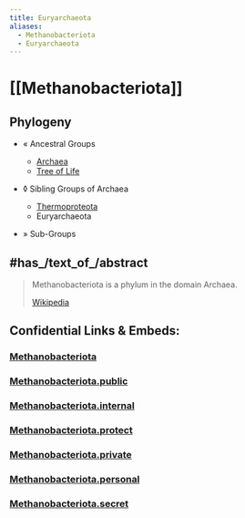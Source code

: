 ```yaml
---
title: Euryarchaeota
aliases:
  - Methanobacteriota
  - Euryarchaeota
---
```


# [[Methanobacteriota]] 

## Phylogeny 

-   « Ancestral Groups  
    -   [Archaea](Archaea)
    -   [Tree of Life](../Tree_of_Life.md)

-   ◊ Sibling Groups of  Archaea
    -   [Thermoproteota](Thermoproteota.md)
    -   Euryarchaeota

-   » Sub-Groups 

## #has_/text_of_/abstract 

> Methanobacteriota is a phylum in the domain Archaea.
>
> [Wikipedia](https://en.wikipedia.org/wiki/Methanobacteriota) 





## Confidential Links & Embeds: 

### [Methanobacteriota](/_Standards/bio/bio~Domain/Archaea/Methanobacteriota.md) 

### [Methanobacteriota.public](/_public/bio/bio~Domain/Archaea/Methanobacteriota.public.md) 

### [Methanobacteriota.internal](/_internal/bio/bio~Domain/Archaea/Methanobacteriota.internal.md) 

### [Methanobacteriota.protect](/_protect/bio/bio~Domain/Archaea/Methanobacteriota.protect.md) 

### [Methanobacteriota.private](/_private/bio/bio~Domain/Archaea/Methanobacteriota.private.md) 

### [Methanobacteriota.personal](/_personal/bio/bio~Domain/Archaea/Methanobacteriota.personal.md) 

### [Methanobacteriota.secret](/_secret/bio/bio~Domain/Archaea/Methanobacteriota.secret.md)


